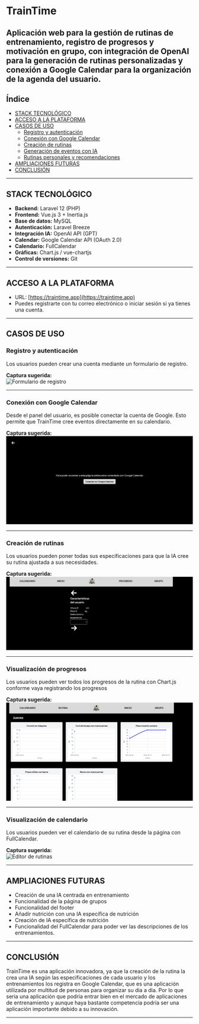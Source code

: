 # TrainTime

Aplicación web para la gestión de rutinas de entrenamiento, registro de progresos y motivación en grupo, con integración de **OpenAI** para la generación de rutinas personalizadas y conexión a **Google Calendar** para la organización de la agenda del usuario.
---

## Índice

- [STACK TECNOLÓGICO](#stack-tecnológico)  
- [ACCESO A LA PLATAFORMA](#acceso-a-la-plataforma)  
- [CASOS DE USO](#casos-de-uso)  
  - [Registro y autenticación](#registro-y-autenticación)  
  - [Conexión con Google Calendar](#conexión-con-google-calendar)  
  - [Creación de rutinas](#creación-de-rutinas)  
  - [Generación de eventos con IA](#generación-de-eventos-con-ia)  
  - [Rutinas personales y recomendaciones](#rutinas-personales-y-recomendaciones)  
- [AMPLIACIONES FUTURAS](#ampliaciones-futuras)  
- [CONCLUSIÓN](#conclusión)

---

## STACK TECNOLÓGICO

- **Backend:** Laravel 12 (PHP)  
- **Frontend:** Vue.js 3 + Inertia.js  
- **Base de datos:** MySQL  
- **Autenticación:** Laravel Breeze  
- **Integración IA:** OpenAI API (GPT)  
- **Calendar:** Google Calendar API (OAuth 2.0)  
- **Calendario:** FullCalendar  
- **Gráficas:** Chart.js / vue-chartjs  
- **Control de versiones:** Git  

---

## ACCESO A LA PLATAFORMA

- URL: [https://traintime.app](https://traintime.app) 
- Puedes registrarte con tu correo electrónico o iniciar sesión si ya tienes una cuenta.

---

## CASOS DE USO

### Registro y autenticación

Los usuarios pueden crear una cuenta mediante un formulario de registro.

**Captura sugerida:**  
![Formulario de registro](./rimagenesReadme/register.png)

---

### Conexión con Google Calendar

Desde el panel del usuario, es posible conectar la cuenta de Google. Esto permite que TrainTime cree eventos directamente en su calendario.

**Captura sugerida:**  
![Conexión con Google](./imagenesReadme/google_calendar.png)

---

### Creación de rutinas

Los usuarios pueden poner todas sus especificaciones para que la IA cree su rutina ajustada a sus necesidades.

**Captura sugerida:**  
![Editor de rutinas](./imagenesReadme/creacion_rutina.png)


---

### Visualización de progresos

Los usuarios pueden ver todos los progresos de la rutina con Chart.js conforme vaya registrando los progresos

**Captura sugerida:**  
![Editor de rutinas](./imagenesReadme/progresos.png)


---

### Visualización de calendario

Los usuarios pueden ver el calendario de su rutina desde la página con FullCalendar.

**Captura sugerida:**  
![Editor de rutinas](./rimagenesReadme/calendario.png)


---



## AMPLIACIONES FUTURAS

- Creación de una IA centrada en entrenamiento  
- Funcionalidad de la página de grupos
- Funcionalidad del footer
- Añadir nutrición con una IA específica de nutrición 
- Creación de IA específica de nutrición 
- Funcionalidad del FullCalendar para poder ver las descripciones de los entrenamientos.  
---

## CONCLUSIÓN

TrainTime es una aplicación innovadora, ya que la creación de la rutina la crea una IA según las especificaciones de cada usuario y los entrenamientos los registra en Google Calendar, que es una aplicación utilizada por multitud de personas para organizar su dia a dia.  Por lo que seria una aplicación que podría entrar bien en el mercado de aplicaciones de entrenamiento y aunque haya bastante competencia podría ser una aplicación importante debido a su innovación.

---



